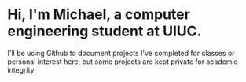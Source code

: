 # Hi, I'm Michael, a computer engineering student at UIUC. 
 
 I'll be using Github to document projects I've completed for classes or personal interest here, but some projects are kept private for academic integrity.
